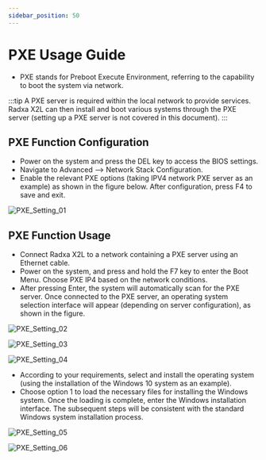 ```yaml
---
sidebar_position: 50
---
```


# PXE Usage Guide

- PXE stands for Preboot Execute Environment, referring to the capability to boot the system via network.

:::tip
A PXE server is required within the local network to provide services. Radxa X2L can then install and boot various systems through the PXE server (setting up a PXE server is not covered in this document).
:::

## PXE Function Configuration

- Power on the system and press the DEL key to access the BIOS settings.
- Navigate to Advanced --> Network Stack Configuration.
- Enable the relevant PXE options (taking IPV4 network PXE server as an example) as shown in the figure below. After configuration, press F4 to save and exit.

![PXE_Setting_01](/img/x/x2l/pxe_setting_01.webp)

## PXE Function Usage

- Connect Radxa X2L to a network containing a PXE server using an Ethernet cable.
- Power on the system, and press and hold the F7 key to enter the Boot Menu. Choose PXE IP4 based on the network conditions.
- After pressing Enter, the system will automatically scan for the PXE server. Once connected to the PXE server, an operating system selection interface will appear (depending on server configuration), as shown in the figure.

![PXE_Setting_02](/img/x/x2l/pxe_setting_02.webp)

![PXE_Setting_03](/img/x/x2l/pxe_setting_03.webp)

![PXE_Setting_04](/img/x/x2l/pxe_setting_04.webp)

- According to your requirements, select and install the operating system (using the installation of the Windows 10 system as an example).
- Choose option 1 to load the necessary files for installing the Windows system. Once the loading is complete, enter the Windows installation interface. The subsequent steps will be consistent with the standard Windows system installation process.

![PXE_Setting_05](/img/x/x2l/pxe_setting_05.webp)

![PXE_Setting_06](/img/x/x2l/pxe_setting_06.webp)
